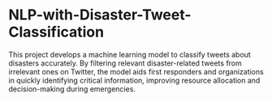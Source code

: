 # NLP-with-Disaster-Tweet-Classification
This project develops a machine learning model to classify tweets about disasters accurately. By filtering relevant disaster-related tweets from irrelevant ones on Twitter, the model aids first responders and organizations in quickly identifying critical information, improving resource allocation and decision-making during emergencies.
